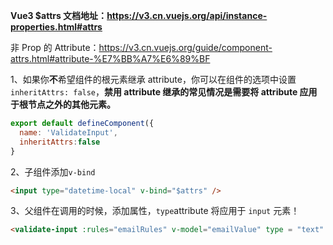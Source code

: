**Vue3 $attrs 文档地址：https://v3.cn.vuejs.org/api/instance-properties.html#attrs**

非 Prop 的 Attribute：https://v3.cn.vuejs.org/guide/component-attrs.html#attribute-%E7%BB%A7%E6%89%BF

1、如果你**不**希望组件的根元素继承 attribute，你可以在组件的选项中设置 `inheritAttrs: false`，**禁用 attribute 继承的常见情况是需要将 attribute 应用于根节点之外的其他元素。**

```javascript
export default defineComponent({
  name: 'ValidateInput',
  inheritAttrs:false
}
```

2、子组件添加`v-bind`

```html
<input type="datetime-local" v-bind="$attrs" />
```

3、父组件在调用的时候，添加属性，`type`attribute 将应用于 `input` 元素！

```html
<validate-input :rules="emailRules" v-model="emailValue" type = "text" palceholder="请输入邮箱地址"></validate-input>
```

